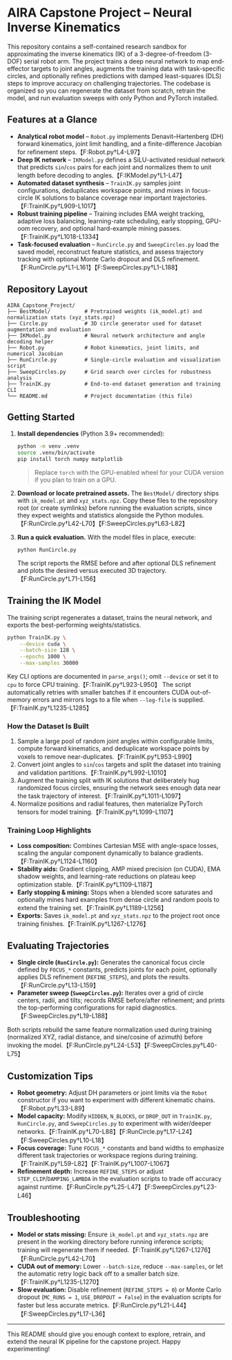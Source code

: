 # AIRA Capstone Project – Neural Inverse Kinematics

This repository contains a self-contained research sandbox for approximating the inverse kinematics (IK) of a 3-degree-of-freedom (3-DOF) serial robot arm. The project trains a deep neural network to map end-effector targets to joint angles, augments the training data with task-specific circles, and optionally refines predictions with damped least-squares (DLS) steps to improve accuracy on challenging trajectories. The codebase is organized so you can regenerate the dataset from scratch, retrain the model, and run evaluation sweeps with only Python and PyTorch installed.

## Features at a Glance

- **Analytical robot model** – `Robot.py` implements Denavit–Hartenberg (DH) forward kinematics, joint limit handling, and a finite-difference Jacobian for refinement steps.【F:Robot.py†L4-L97】
- **Deep IK network** – `IKModel.py` defines a SiLU-activated residual network that predicts `sin`/`cos` pairs for each joint and normalizes them to unit length before decoding to angles.【F:IKModel.py†L1-L47】
- **Automated dataset synthesis** – `TrainIK.py` samples joint configurations, deduplicates workspace points, and mixes in focus-circle IK solutions to balance coverage near important trajectories.【F:TrainIK.py†L909-L1017】
- **Robust training pipeline** – Training includes EMA weight tracking, adaptive loss balancing, learning-rate scheduling, early stopping, GPU-oom recovery, and optional hard-example mining passes.【F:TrainIK.py†L1018-L1334】
- **Task-focused evaluation** – `RunCircle.py` and `SweepCircles.py` load the saved model, reconstruct feature statistics, and assess trajectory tracking with optional Monte Carlo dropout and DLS refinement.【F:RunCircle.py†L1-L161】【F:SweepCircles.py†L1-L188】

## Repository Layout

```
AIRA_Capstone_Project/
├── BestModel/           # Pretrained weights (ik_model.pt) and normalization stats (xyz_stats.npz)
├── Circle.py            # 3D circle generator used for dataset augmentation and evaluation
├── IKModel.py           # Neural network architecture and angle decoding helper
├── Robot.py             # Robot kinematics, joint limits, and numerical Jacobian
├── RunCircle.py         # Single-circle evaluation and visualization script
├── SweepCircles.py      # Grid search over circles for robustness analysis
├── TrainIK.py           # End-to-end dataset generation and training CLI
└── README.md            # Project documentation (this file)
```

## Getting Started

1. **Install dependencies** (Python 3.9+ recommended):

   ```bash
   python -m venv .venv
   source .venv/bin/activate
   pip install torch numpy matplotlib
   ```

   > Replace `torch` with the GPU-enabled wheel for your CUDA version if you plan to train on a GPU.

2. **Download or locate pretrained assets.** The `BestModel/` directory ships with `ik_model.pt` and `xyz_stats.npz`. Copy these files to the repository root (or create symlinks) before running the evaluation scripts, since they expect weights and statistics alongside the Python modules.【F:RunCircle.py†L42-L70】【F:SweepCircles.py†L63-L82】

3. **Run a quick evaluation.** With the model files in place, execute:

   ```bash
   python RunCircle.py
   ```

   The script reports the RMSE before and after optional DLS refinement and plots the desired versus executed 3D trajectory.【F:RunCircle.py†L71-L156】

## Training the IK Model

The training script regenerates a dataset, trains the neural network, and exports the best-performing weights/statistics.

```bash
python TrainIK.py \
    --device cuda \
    --batch-size 128 \
    --epochs 1000 \
    --max-samples 30000
```

Key CLI options are documented in `parse_args()`; omit `--device` or set it to `cpu` to force CPU training.【F:TrainIK.py†L923-L950】 The script automatically retries with smaller batches if it encounters CUDA out-of-memory errors and mirrors logs to a file when `--log-file` is supplied.【F:TrainIK.py†L1235-L1285】

### How the Dataset Is Built

1. Sample a large pool of random joint angles within configurable limits, compute forward kinematics, and deduplicate workspace points by voxels to remove near-duplicates.【F:TrainIK.py†L953-L990】
2. Convert joint angles to `sin`/`cos` targets and split the dataset into training and validation partitions.【F:TrainIK.py†L992-L1010】
3. Augment the training split with IK solutions that deliberately hug randomized focus circles, ensuring the network sees enough data near the task trajectory of interest.【F:TrainIK.py†L1011-L1097】
4. Normalize positions and radial features, then materialize PyTorch tensors for model training.【F:TrainIK.py†L1099-L1107】

### Training Loop Highlights

- **Loss composition:** Combines Cartesian MSE with angle-space losses, scaling the angular component dynamically to balance gradients.【F:TrainIK.py†L1124-L1160】
- **Stability aids:** Gradient clipping, AMP mixed precision (on CUDA), EMA shadow weights, and learning-rate reductions on plateau keep optimization stable.【F:TrainIK.py†L1109-L1187】
- **Early stopping & mining:** Stops when a blended score saturates and optionally mines hard examples from dense circle and random pools to extend the training set.【F:TrainIK.py†L1189-L1256】
- **Exports:** Saves `ik_model.pt` and `xyz_stats.npz` to the project root once training finishes.【F:TrainIK.py†L1267-L1276】

## Evaluating Trajectories

- **Single circle (`RunCircle.py`):** Generates the canonical focus circle defined by `FOCUS_*` constants, predicts joints for each point, optionally applies DLS refinement (`REFINE_STEPS`), and plots the results.【F:RunCircle.py†L13-L159】
- **Parameter sweep (`SweepCircles.py`):** Iterates over a grid of circle centers, radii, and tilts; records RMSE before/after refinement; and prints the top-performing configurations for rapid diagnostics.【F:SweepCircles.py†L19-L188】

Both scripts rebuild the same feature normalization used during training (normalized XYZ, radial distance, and sine/cosine of azimuth) before invoking the model.【F:RunCircle.py†L24-L53】【F:SweepCircles.py†L40-L75】

## Customization Tips

- **Robot geometry:** Adjust DH parameters or joint limits via the `Robot` constructor if you want to experiment with different kinematic chains.【F:Robot.py†L33-L89】
- **Model capacity:** Modify `HIDDEN`, `N_BLOCKS`, or `DROP_OUT` in `TrainIK.py`, `RunCircle.py`, and `SweepCircles.py` to experiment with wider/deeper networks.【F:TrainIK.py†L70-L88】【F:RunCircle.py†L17-L24】【F:SweepCircles.py†L10-L18】
- **Focus coverage:** Tune `FOCUS_*` constants and band widths to emphasize different task trajectories or workspace regions during training.【F:TrainIK.py†L59-L82】【F:TrainIK.py†L1007-L1067】
- **Refinement depth:** Increase `REFINE_STEPS` or adjust `STEP_CLIP`/`DAMPING_LAMBDA` in the evaluation scripts to trade off accuracy against runtime.【F:RunCircle.py†L25-L47】【F:SweepCircles.py†L23-L46】

## Troubleshooting

- **Model or stats missing:** Ensure `ik_model.pt` and `xyz_stats.npz` are present in the working directory before running inference scripts; training will regenerate them if needed.【F:TrainIK.py†L1267-L1276】【F:RunCircle.py†L42-L70】
- **CUDA out of memory:** Lower `--batch-size`, reduce `--max-samples`, or let the automatic retry logic back off to a smaller batch size.【F:TrainIK.py†L1235-L1270】
- **Slow evaluation:** Disable refinement (`REFINE_STEPS = 0`) or Monte Carlo dropout (`MC_RUNS = 1`, `USE_DROPOUT = False`) in the evaluation scripts for faster but less accurate metrics.【F:RunCircle.py†L21-L44】【F:SweepCircles.py†L17-L36】

---

This README should give you enough context to explore, retrain, and extend the neural IK pipeline for the capstone project. Happy experimenting!